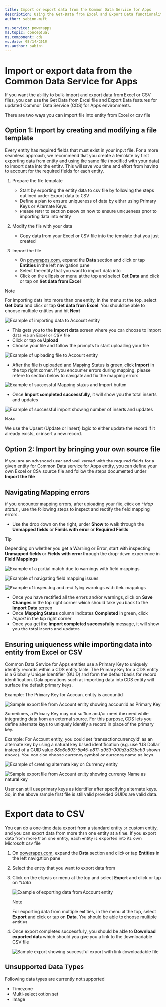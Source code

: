 ```yaml
---
title: Import or export data from the Common Data Service for Apps
description: Using the Get-Data from Excel and Export Data functionality to bulk-import and export data from Excel or CSV files into entities in Common Data Service (CDS) for Apps
author: sabinn-msft

ms.service: powerapps
ms.topic: conceptual
ms.component: cds
ms.date: 05/14/2018
ms.author: sabinn
---
```

# Import or export data from the Common Data Service for Apps

If you want the ability to bulk-import and export data from Excel or CSV files, you can use the Get Data from Excel file and Export Data features for updated Common Data Service (CDS) for Apps environments.

There are two ways you can import file into entity from Excel or csv file

## Option 1: Import by creating and modifying a file template

Every entity has required fields that must exist in your input file. For a more seamless approach, we recommend that you create a template by first exporting data from entity and using the same file (modified with your data) to import data into the entity. This will save you time and effort from having to account for the required fields for each entity.

1. Prepare the file template

    - Start by exporting the entity data to csv file by following the steps outlined under Export data to CSV
    - Define a plan to ensure uniqueness of data by either using Primary Keys or Alternate Keys.
    - Please refer to section below on how to ensure uniqueness prior to importing data into entity

1. Modify the file with your data

    - Copy data from your Excel or CSV file into the template that you just created

1. Import the file
    - On [powerapps.com](https://web.powerapps.com/), expand the **Data** section and click or tap **Entities** in the left navigation pane
    - Select the entity that you want to import data into
    - Click on the ellipsis or menu at the top and select **Get Data** and click or tap on **Get data from Excel**

> [!NOTE]
> For importing data into more than one entity, in the menu at the top, select **Get Data** and click or tap **Get data from Excel**. You should be able to choose multiple entities and hit **Next**

![Example of importing data to Account entity](./media/data-platform-import-export/import-data-to-account.png)

- This gets you to the **Import data** screen where you can choose to import data via an Excel or CSV file
- Click or tap on **Upload**
- Choose your file and follow the prompts to start uploading your file

![Example of uploading file to Account entity](./media/data-platform-import-export/upload-account.png)

- After the file is uploaded and Mapping Status is green, click **Import** in the top right corner. If you encounter errors during mapping, please refere to section below to navigate and fix the mapping errors

![Example of successful Mapping status and Import button](./media/data-platform-import-export/success-map-imp.png)

- Once **Import completed successfully**, it will show you the total inserts and updates

![Example of successful import showing number of inserts and updates](./media/data-platform-import-export/success-imp-insert.png)

> [!NOTE]
> We use the Upsert (Update or Insert) logic to either update the record if it already exists, or insert a new record.

## Option 2: Import by bringing your own source file

If you are an advanced user and well versed with the required fields for a given entity for Common Data service for Apps entity, you can define your own Excel or CSV source file and follow the steps documented under **Import the file**

## Navigating Mapping errors

If you encounter mapping errors, after uploading your file, click on **Map status* , use the following steps to inspect and rectify the field mapping errors.

- Use the drop down on the right, under **Show** to walk through the **Unmapped fields** or **Fields with error** or **Required Fields**

> [!TIP]
> Depending on whether you get a Warning or Error, start with inspecting **Unmapped fields** or **Fields with error** through the drop-down experience in **Field Mappings**

![Example of a partial match due to warnings with field mappings](./media/data-platform-import-export/partial-match.png)

![Example of navigating field mapping issues](./media/data-platform-import-export/navigate-mappings.png)

![ Example of inspecting and rectifying warnings with field mappings](./media/data-platform-import-export/inspect-warnings.png)

- Once you have rectified all the errors and/or warnings, click on **Save Changes** in the top right corner which should take you back to the **Import Data** screen
- Once **Mapping Status** column indicates **Completed** in green, click *Import* in the top right corner
- Once you get the **Import completed successfully** message, it will show you the total inserts and updates

## Ensuring uniqueness while importing data into entity from Excel or CSV

Common Data Service for Apps entities use a Primary Key to uniquely identify records within a CDS entity table. The Primary Key for a CDS entity is a Globally Unique Identifier (GUID) and form the default basis for record identification. Data operations such as importing data into CDS entity will surface the default primary keys.

Example:
The Primary Key for Account entity is accountid

![Sample export file from Account entity showing accountid as Primary Key](./media/data-platform-import-export/export-pk.png)

Sometimes, a Primary Key may not suffice and/or meet the need while integrating data from an external source. For this purpose, CDS lets you define alternate keys to uniquely identify a record in place of the primary key.

Example:
For Account entity, you could set ‘transactioncurrencyid’ as an alternate key by using a natural key based identification (e.g. use ‘US Dollar’ instead of a GUID value *88c6c893-5b45-e811-a953-000d3a33bcb9* shown above). You can also choose currency symbol or currency name as keys.

![Example of creating alternate key on Currency entity](./media/data-platform-import-export/create-ak.png)

![Sample export file from Account entity showing currency Name as natural key](./media/data-platform-import-export/export-nk.png)

User can still use primary keys as identifier after specifying alternate keys. So, in the above sample first file is still valid provided GUIDs are valid data.

# Export data to CSV

You can do a one-time data export from a standard entity or custom entity, and you can export data from more than one entity at a time. If you export data from more than one entity, each entity is exported into its own Microsoft csv file.

1. On [powerapps.com](https://web.powerapps.com/), expand the **Data** section and click or tap **Entities** in the left navigation pane
1. Select the entity that you want to export data from
1. Click on the ellipsis or menu at the top and select **Export** and click or tap on **Data*

    ![Example of exporting data from Account entity](./media/data-platform-import-export/export-account.png)

    > [!NOTE]
    > For exporting data from multiple entities, in the menu at the top, select **Export** and click or tap on **Data**. You should be able to choose multiple entities

1. Once export completes successfully, you should be able to **Download exported data** which should you give you a link to the downloadable CSV file

    ![Sample export showing successful export with link downloadable file](./media/data-platform-import-export/export-success.png)

## Unsupported Data Types

Following data types are currently not supported

- Timezone
- Multi-select option set
- Image
